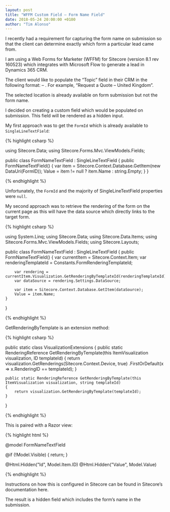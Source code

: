 ```yaml
---
layout: post
title: "WFFM Custom Field – Form Name Field"
date: 2018-05-24 20:00:00 +0100
author: "Tim Alonso"
---
```


I recently had a requirement for capturing the form name on submission so that the client can determine exactly which form a particular lead came from.

I am using a Web Forms for Marketer (WFFM) for Sitecore (version 8.1 rev 160523) which integrates with Microsoft Flow to generate a lead in Dynamics 365 CRM.

The client would like to populate the “Topic” field in their CRM in the following format: – . For example, “Request a Quote – United Kingdom”.

The selected location is already available on form submission but not the form name.

I decided on creating a custom field which would be populated on submission. This field will be rendered as a hidden input.

My first approach was to get the `FormId` which is already available to `SingleLineTextField`:

{% highlight csharp %}

using Sitecore.Data;
using Sitecore.Forms.Mvc.ViewModels.Fields;
 
public class FormNameTextField : SingleLineTextField
{
    public FormNameTextField()
    {
        var item = Sitecore.Context.Database.GetItem(new DataUri(FormID));
        Value = item != null ? item.Name : string.Empty;
    }
}

{% endhighlight %}

Unfortunately, the `FormId` and the majority of SingleLineTextField properties were `null`.

My second approach was to retrieve the rendering of the form on the current page as this will have the data source which directly links to the target form.

{% highlight csharp %}

using System.Linq;
using Sitecore.Data;
using Sitecore.Data.Items;
using Sitecore.Forms.Mvc.ViewModels.Fields;
using Sitecore.Layouts;
 
public class FormNameTextField : SingleLineTextField
{
    public FormNameTextField()
    {
        var currentItem = Sitecore.Context.Item;
        var renderingTemplateId = Constants.FormRenderingTemplateId;
 
        var rendering = currentItem.Visualization.GetRenderingByTemplateId(renderingTemplateId);
        var dataSource = rendering.Settings.DataSource;
 
        var item = Sitecore.Context.Database.GetItem(dataSource);
        Value = item.Name;
    }
}

{% endhighlight %}

GetRenderingByTemplate is an extension method:

{% highlight csharp %}

public static class VisualizationExtensions
{
    public static RenderingReference GetRenderingByTemplate(this ItemVisualization visualization, ID templateId)
    {
        return visualization.GetRenderings(Sitecore.Context.Device, true)
            .FirstOrDefault(x => x.RenderingID == templateId);
    }
 
    public static RenderingReference GetRenderingByTemplate(this ItemVisualization visualization, string templateId)
    {
        return visualization.GetRenderingByTemplate(templateId);
    }
}

{% endhighlight %}

This is paired with a Razor view:

{% highlight html %}

@model FormNameTextField
 
@if (!Model.Visible) {
    return;
}

</pre>
<div class="hidden">@Html.Hidden("Id", Model.Item.ID) @Html.Hidden("Value", Model.Value)</div>

{% endhighlight %}

Instructions on how this is configured in Sitecore can be found in Sitecore’s documentation here.

The result is a hidden field which includes the form’s name in the submission.